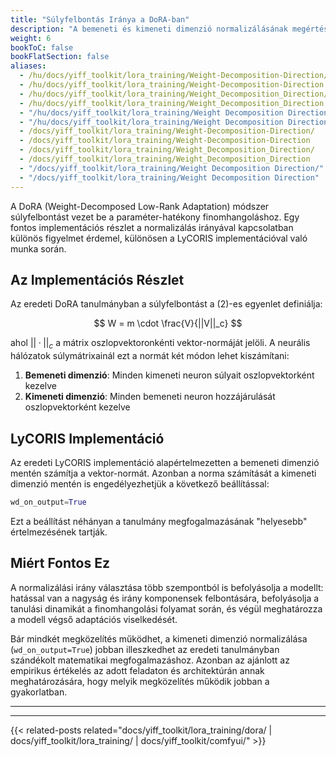 ```yaml
---
title: "Súlyfelbontás Iránya a DoRA-ban"
description: "A bemeneti és kimeneti dimenzió normalizálásának megértése a DoRA súlyfelbontási implementációjában"
weight: 6
bookToC: false
bookFlatSection: false
aliases:
  - /hu/docs/yiff_toolkit/lora_training/Weight-Decomposition-Direction/
  - /hu/docs/yiff_toolkit/lora_training/Weight-Decomposition-Direction
  - /hu/docs/yiff_toolkit/lora_training/Weight_Decomposition_Direction/
  - /hu/docs/yiff_toolkit/lora_training/Weight_Decomposition_Direction
  - "/hu/docs/yiff_toolkit/lora_training/Weight Decomposition Direction/"
  - "/hu/docs/yiff_toolkit/lora_training/Weight Decomposition Direction"
  - /docs/yiff_toolkit/lora_training/Weight-Decomposition-Direction/
  - /docs/yiff_toolkit/lora_training/Weight-Decomposition-Direction
  - /docs/yiff_toolkit/lora_training/Weight_Decomposition_Direction/
  - /docs/yiff_toolkit/lora_training/Weight_Decomposition_Direction
  - "/docs/yiff_toolkit/lora_training/Weight Decomposition Direction/"
  - "/docs/yiff_toolkit/lora_training/Weight Decomposition Direction"
---
```


A DoRA (Weight-Decomposed Low-Rank Adaptation) módszer súlyfelbontást vezet be a paraméter-hatékony finomhangoláshoz. Egy fontos implementációs részlet a normalizálás irányával kapcsolatban különös figyelmet érdemel, különösen a LyCORIS implementációval való munka során.

## Az Implementációs Részlet

Az eredeti DoRA tanulmányban a súlyfelbontást a (2)-es egyenlet definiálja:

$$ W = m \cdot \frac{V}{||V||_c} $$

ahol $||·||_c$ a mátrix oszlopvektoronkénti vektor-normáját jelöli. A neurális hálózatok súlymátrixainál ezt a normát két módon lehet kiszámítani:

1. **Bemeneti dimenzió**: Minden kimeneti neuron súlyait oszlopvektorként kezelve
2. **Kimeneti dimenzió**: Minden bemeneti neuron hozzájárulását oszlopvektorként kezelve

## LyCORIS Implementáció

Az eredeti LyCORIS implementáció alapértelmezetten a bemeneti dimenzió mentén számítja a vektor-normát. Azonban a norma számítását a kimeneti dimenzió mentén is engedélyezhetjük a következő beállítással:

```python
wd_on_output=True
```

Ezt a beállítást néhányan a tanulmány megfogalmazásának "helyesebb" értelmezésének tartják.

## Miért Fontos Ez

A normalizálási irány választása több szempontból is befolyásolja a modellt: hatással van a nagyság és irány komponensek felbontására, befolyásolja a tanulási dinamikát a finomhangolási folyamat során, és végül meghatározza a modell végső adaptációs viselkedését.

Bár mindkét megközelítés működhet, a kimeneti dimenzió normalizálása (`wd_on_output=True`) jobban illeszkedhet az eredeti tanulmányban szándékolt matematikai megfogalmazáshoz. Azonban az ajánlott az empirikus értékelés az adott feladaton és architektúrán annak meghatározására, hogy melyik megközelítés működik jobban a gyakorlatban.

---

---

{{< related-posts related="docs/yiff_toolkit/lora_training/dora/ | docs/yiff_toolkit/lora_training/ | docs/yiff_toolkit/comfyui/" >}}
